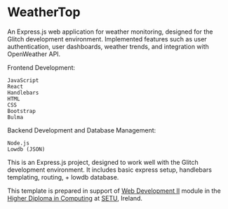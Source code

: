 # WeatherTop

An Express.js web application for weather monitoring, designed for the Glitch development environment. Implemented features such as user authentication, user dashboards, weather trends, and integration with OpenWeather API.

Frontend Development:

    JavaScript
    React
    Handlebars
    HTML
    CSS
    Bootstrap
    Bulma

Backend Development and Database Management:

    Node.js
    Lowdb (JSON)


This is an Express.js project, designed to work well with the Glitch development environment. It includes basic express setup, handlebars templating, routing, + lowdb database.

This template is prepared in support of [Web Development II](https://next.tutors.dev/course/web-dev-2-2023) module in the [Higher Diploma in Computing](https://reader.tutors.dev/course/wit-hdip-comp-sci-showcase.netlify.app) at [SETU](https://www.setu.ie/), Ireland.
